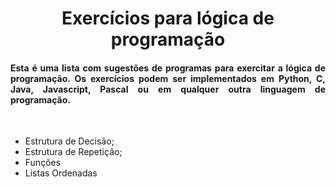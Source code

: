 <h1 align="center"> 
  Exercícios para lógica de programação  
</h1>
 
<h4 align="justify">
  Esta é uma lista com sugestões de programas para exercitar a lógica de programação. Os exercícios podem ser implementados em Python, C, Java, Javascript, Pascal ou em qualquer outra linguagem de programação. 
</h4>

<br />

<ul>
  <li>Estrutura de Decisão;</li>
  <li>Estrutura de Repetição;</li>
  <li>Funções</li>
  <li>Listas Ordenadas</li>
</ul>
